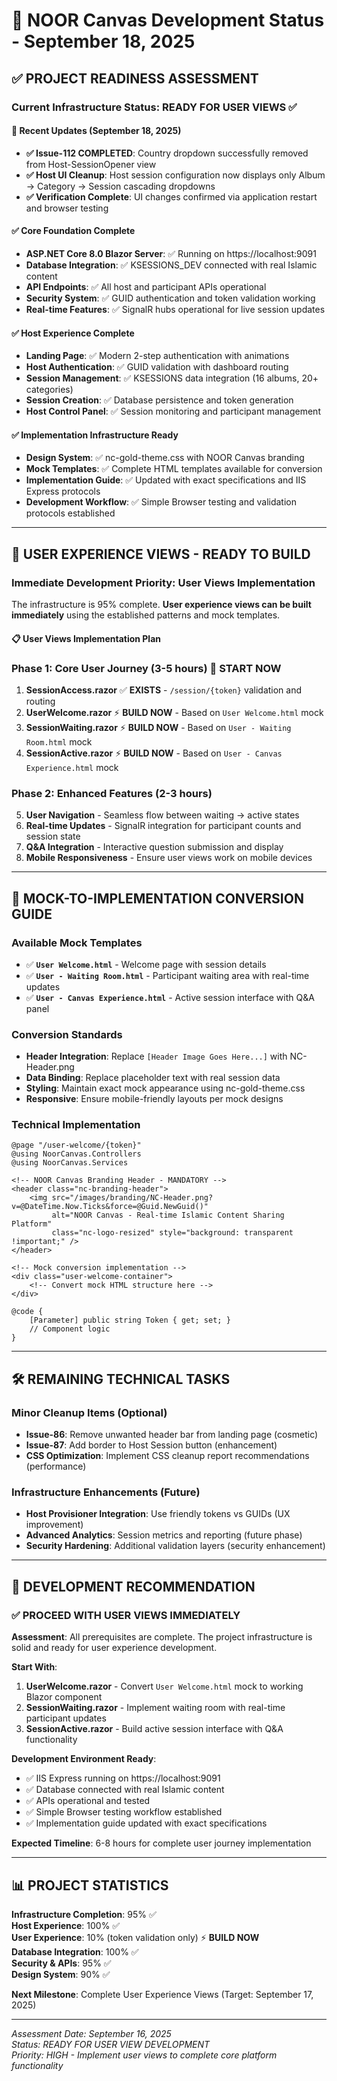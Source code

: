 # 🎯 NOOR Canvas Development Status - September 18, 2025

## ✅ **PROJECT READINESS ASSESSMENT**

### **Current Infrastructure Status: READY FOR USER VIEWS** ✅

#### **🎯 Recent Updates (September 18, 2025)**
- **✅ Issue-112 COMPLETED**: Country dropdown successfully removed from Host-SessionOpener view
- **✅ Host UI Cleanup**: Host session configuration now displays only Album → Category → Session cascading dropdowns
- **✅ Verification Complete**: UI changes confirmed via application restart and browser testing

#### **✅ Core Foundation Complete**
- **ASP.NET Core 8.0 Blazor Server**: ✅ Running on https://localhost:9091
- **Database Integration**: ✅ KSESSIONS_DEV connected with real Islamic content
- **API Endpoints**: ✅ All host and participant APIs operational
- **Security System**: ✅ GUID authentication and token validation working
- **Real-time Features**: ✅ SignalR hubs operational for live session updates

#### **✅ Host Experience Complete**
- **Landing Page**: ✅ Modern 2-step authentication with animations
- **Host Authentication**: ✅ GUID validation with dashboard routing  
- **Session Management**: ✅ KSESSIONS data integration (16 albums, 20+ categories)
- **Session Creation**: ✅ Database persistence and token generation
- **Host Control Panel**: ✅ Session monitoring and participant management

#### **✅ Implementation Infrastructure Ready**
- **Design System**: ✅ nc-gold-theme.css with NOOR Canvas branding
- **Mock Templates**: ✅ Complete HTML templates available for conversion
- **Implementation Guide**: ✅ Updated with exact specifications and IIS Express protocols
- **Development Workflow**: ✅ Simple Browser testing and validation protocols established

---

## 🚀 **USER EXPERIENCE VIEWS - READY TO BUILD**

### **Immediate Development Priority: User Views Implementation**

The infrastructure is 95% complete. **User experience views can be built immediately** using the established patterns and mock templates.

#### **📋 User Views Implementation Plan**

### **Phase 1: Core User Journey (3-5 hours)** 🚀 **START NOW**
1. **SessionAccess.razor** ✅ **EXISTS** - `/session/{token}` validation and routing
2. **UserWelcome.razor** ⚡ **BUILD NOW** - Based on `User Welcome.html` mock
3. **SessionWaiting.razor** ⚡ **BUILD NOW** - Based on `User - Waiting Room.html` mock
4. **SessionActive.razor** ⚡ **BUILD NOW** - Based on `User - Canvas Experience.html` mock

### **Phase 2: Enhanced Features (2-3 hours)** 
5. **User Navigation** - Seamless flow between waiting → active states
6. **Real-time Updates** - SignalR integration for participant counts and session state
7. **Q&A Integration** - Interactive question submission and display
8. **Mobile Responsiveness** - Ensure user views work on mobile devices

---

## 🎨 **MOCK-TO-IMPLEMENTATION CONVERSION GUIDE**

### **Available Mock Templates**
- ✅ **`User Welcome.html`** - Welcome page with session details
- ✅ **`User - Waiting Room.html`** - Participant waiting area with real-time updates  
- ✅ **`User - Canvas Experience.html`** - Active session interface with Q&A panel

### **Conversion Standards** 
- **Header Integration**: Replace `[Header Image Goes Here...]` with NC-Header.png
- **Data Binding**: Replace placeholder text with real session data
- **Styling**: Maintain exact mock appearance using nc-gold-theme.css
- **Responsive**: Ensure mobile-friendly layouts per mock designs

### **Technical Implementation**
```razor
@page "/user-welcome/{token}"
@using NoorCanvas.Controllers
@using NoorCanvas.Services

<!-- NOOR Canvas Branding Header - MANDATORY -->
<header class="nc-branding-header">
    <img src="/images/branding/NC-Header.png?v=@DateTime.Now.Ticks&force=@Guid.NewGuid()" 
         alt="NOOR Canvas - Real-time Islamic Content Sharing Platform" 
         class="nc-logo-resized" style="background: transparent !important;" />
</header>

<!-- Mock conversion implementation -->
<div class="user-welcome-container">
    <!-- Convert mock HTML structure here -->
</div>

@code {
    [Parameter] public string Token { get; set; }
    // Component logic
}
```

---

## 🛠️ **REMAINING TECHNICAL TASKS**

### **Minor Cleanup Items (Optional)**
- **Issue-86**: Remove unwanted header bar from landing page (cosmetic)
- **Issue-87**: Add border to Host Session button (enhancement)  
- **CSS Optimization**: Implement CSS cleanup report recommendations (performance)

### **Infrastructure Enhancements (Future)**
- **Host Provisioner Integration**: Use friendly tokens vs GUIDs (UX improvement)
- **Advanced Analytics**: Session metrics and reporting (future phase)
- **Security Hardening**: Additional validation layers (security enhancement)

---

## 🎯 **DEVELOPMENT RECOMMENDATION**

### **✅ PROCEED WITH USER VIEWS IMMEDIATELY**

**Assessment**: All prerequisites are complete. The project infrastructure is solid and ready for user experience development.

**Start With**:
1. **UserWelcome.razor** - Convert `User Welcome.html` mock to working Blazor component
2. **SessionWaiting.razor** - Implement waiting room with real-time participant updates
3. **SessionActive.razor** - Build active session interface with Q&A functionality

**Development Environment Ready**:
- ✅ IIS Express running on https://localhost:9091
- ✅ Database connected with real Islamic content
- ✅ APIs operational and tested
- ✅ Simple Browser testing workflow established
- ✅ Implementation guide updated with exact specifications

**Expected Timeline**: 6-8 hours for complete user journey implementation

---

## 📊 **PROJECT STATISTICS**

**Infrastructure Completion**: 95% ✅  
**Host Experience**: 100% ✅  
**User Experience**: 10% (token validation only) ⚡ **BUILD NOW**  
**Database Integration**: 100% ✅  
**Security & APIs**: 95% ✅  
**Design System**: 90% ✅  

**Next Milestone**: Complete User Experience Views (Target: September 17, 2025)

---

*Assessment Date: September 16, 2025*  
*Status: READY FOR USER VIEW DEVELOPMENT*  
*Priority: HIGH - Implement user views to complete core platform functionality*